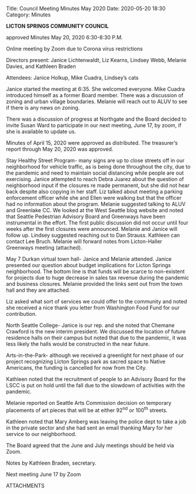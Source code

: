 Title: Council Meeting Minutes May 2020
Date: 2020-05-20 18:30
Category: Minutes

**LICTON SPRINGS COMMUNITY COUNCIL**

approved Minutes May 20, 2020 6:30-8:30 P.M.

Online meeting by Zoom due to Corona virus restrictions

Directors present: Janice Lichtenwaldt, Liz Kearns, Lindsey Webb, Melanie Davies, and Kathleen Braden

Attendees: Janice Holkup, Mike Cuadra, Lindsey’s cats

Janice started the meeting at 6:35. She welcomed everyone. Mike Cuadra introduced himself as a former Board member. There was a discussion of zoning and urban village boundaries. Melanie will reach out to ALUV to see if there is any news on zoning.

There was a discussion of progress at Northgate and the Board decided to invite Susan Ward to participate in our next meeting, June 17, by zoom, if she is available to update us.

Minutes of April 15, 2020 were approved as distributed. The treasurer’s report through May 20, 2020 was approved.

Stay Healthy Street Program- many signs are up to close streets off in our neighborhood for vehicle traffic, as is being done throughout the city, due to the pandemic and need to maintain social distancing while people are out exercising. Janice attempted to reach Debra Juarez about the question of neighborhood input if the closures re made permanent, but she did not hear back despite also copying in her staff. Liz talked about meeting a parking enforcement officer while she and Ellen were walking but that the officer had no information about the program. Melanie suggested talking to ALUV and Greenlake CC. We looked at the West Seattle blog website and noted that Seattle Pedestrian Advisory Board and Greenways have been instrumental in the effort. The first public discussion did not occur until four weeks after the first closures were announced. Melanie and Janice will follow up. Lindsey suggested reaching out to Dan Strauss. Kathleen can contact Lee Bruch. Melanie will forward notes from Licton-Haller Greenways meeting (attached).

May 7 Durkan virtual town hall- Janice and Melanie attended. Janice presented our question about budget implications for Licton Springs neighborhood. The bottom line is that funds will be scarce to non-existent for projects due to huge decrease in sales tax revenue during the pandemic and business closures. Melanie provided the links sent out from the town hall and they are attached.

Liz asked what sort of services we could offer to the community and noted she received a nice thank you letter from Washington Food Fund for our contribution.

North Seattle College- Janice is our rep. and she noted that Chemane Crawford is the new interim president. We discussed the location of future residence halls on their campus but noted that due to the pandemic, it was less likely the halls would be constructed in the near future.

Arts-in-the-Park- although we received a greenlight for next phase of our project recognizing Licton Springs park as sacred space to Native Americans, the funding is cancelled for now from the City.

Kathleen noted that the recruitment of people to an Advisory Board for the LSCC is put on hold until the fall due to the slowdown of activities with the pandemic.

Melanie reported on Seattle Arts Commission decision on temporary placements of art pieces that will be at either 92<sup>nd</sup> or 100<sup>th</sup> streets.

Kathleen noted that Mary Amberg was leaving the police dept to take a job in the private sector and she had sent an email thanking Mary for her service to our neighborhood.

The Board agreed that the June and July meetings should be held via Zoom.

Notes by Kathleen Braden, secretary.

Next meeting June 17 by Zoom

ATTACHMENTS

